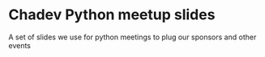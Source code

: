 Chadev Python meetup slides
============

A set of slides we use for python meetings to plug our sponsors and other events

